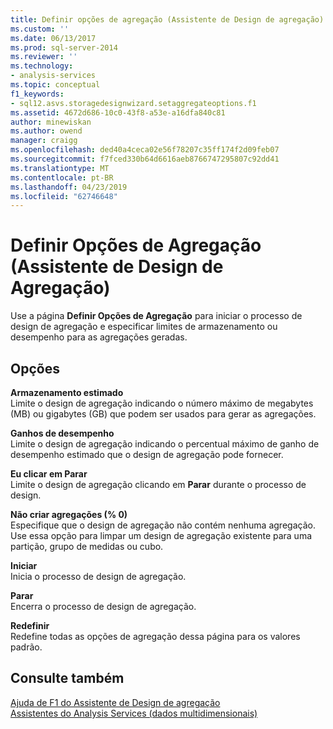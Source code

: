 ```yaml
---
title: Definir opções de agregação (Assistente de Design de agregação) | Microsoft Docs
ms.custom: ''
ms.date: 06/13/2017
ms.prod: sql-server-2014
ms.reviewer: ''
ms.technology:
- analysis-services
ms.topic: conceptual
f1_keywords:
- sql12.asvs.storagedesignwizard.setaggregateoptions.f1
ms.assetid: 4672d686-10c0-43f8-a53e-a16dfa840c81
author: minewiskan
ms.author: owend
manager: craigg
ms.openlocfilehash: ded40a4ceca02e56f78207c35ff174f2d09feb07
ms.sourcegitcommit: f7fced330b64d6616aeb8766747295807c92dd41
ms.translationtype: MT
ms.contentlocale: pt-BR
ms.lasthandoff: 04/23/2019
ms.locfileid: "62746648"
---
```

# <a name="set-aggregation-options-aggregation-design-wizard"></a>Definir Opções de Agregação (Assistente de Design de Agregação)
  Use a página **Definir Opções de Agregação** para iniciar o processo de design de agregação e especificar limites de armazenamento ou desempenho para as agregações geradas.  
  
## <a name="options"></a>Opções  
 **Armazenamento estimado**  
 Limite o design de agregação indicando o número máximo de megabytes (MB) ou gigabytes (GB) que podem ser usados para gerar as agregações.  
  
 **Ganhos de desempenho**  
 Limite o design de agregação indicando o percentual máximo de ganho de desempenho estimado que o design de agregação pode fornecer.  
  
 **Eu clicar em Parar**  
 Limite o design de agregação clicando em **Parar** durante o processo de design.  
  
 **Não criar agregações (% 0)**  
 Especifique que o design de agregação não contém nenhuma agregação. Use essa opção para limpar um design de agregação existente para uma partição, grupo de medidas ou cubo.  
  
 **Iniciar**  
 Inicia o processo de design de agregação.  
  
 **Parar**  
 Encerra o processo de design de agregação.  
  
 **Redefinir**  
 Redefine todas as opções de agregação dessa página para os valores padrão.  
  
## <a name="see-also"></a>Consulte também  
 [Ajuda de F1 do Assistente de Design de agregação](aggregation-design-wizard-f1-help.md)   
 [Assistentes do Analysis Services &#40;dados multidimensionais&#41;](analysis-services-wizards-multidimensional-data.md)  
  
  
